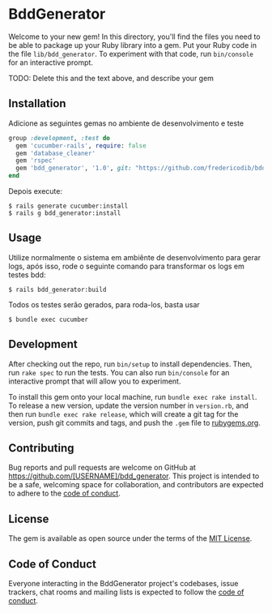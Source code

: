 # BddGenerator

Welcome to your new gem! In this directory, you'll find the files you need to be able to package up your Ruby library into a gem. Put your Ruby code in the file `lib/bdd_generator`. To experiment with that code, run `bin/console` for an interactive prompt.

TODO: Delete this and the text above, and describe your gem

## Installation

Adicione as seguintes gemas no ambiente de desenvolvimento e teste

```ruby
group :development, :test do
  gem 'cucumber-rails', require: false
  gem 'database_cleaner'
  gem 'rspec'
  gem 'bdd_generator', '1.0', git: "https://github.com/fredericodib/bdd_generator", branch: "main"
end
```

Depois execute:

    $ rails generate cucumber:install
    $ rails g bdd_generator:install


## Usage

Utilize normalmente o sistema em ambiênte de desenvolvimento para gerar logs, após isso, rode o seguinte comando para transformar os logs em testes bdd:

    $ rails bdd_generator:build 

Todos os testes serão gerados, para roda-los, basta usar

    $ bundle exec cucumber 

## Development

After checking out the repo, run `bin/setup` to install dependencies. Then, run `rake spec` to run the tests. You can also run `bin/console` for an interactive prompt that will allow you to experiment.

To install this gem onto your local machine, run `bundle exec rake install`. To release a new version, update the version number in `version.rb`, and then run `bundle exec rake release`, which will create a git tag for the version, push git commits and tags, and push the `.gem` file to [rubygems.org](https://rubygems.org).

## Contributing

Bug reports and pull requests are welcome on GitHub at https://github.com/[USERNAME]/bdd_generator. This project is intended to be a safe, welcoming space for collaboration, and contributors are expected to adhere to the [code of conduct](https://github.com/[USERNAME]/bdd_generator/blob/master/CODE_OF_CONDUCT.md).


## License

The gem is available as open source under the terms of the [MIT License](https://opensource.org/licenses/MIT).

## Code of Conduct

Everyone interacting in the BddGenerator project's codebases, issue trackers, chat rooms and mailing lists is expected to follow the [code of conduct](https://github.com/[USERNAME]/bdd_generator/blob/master/CODE_OF_CONDUCT.md).
